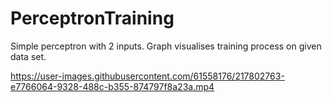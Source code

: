 # PerceptronTraining
Simple perceptron with 2 inputs. Graph visualises training process on given data set.

https://user-images.githubusercontent.com/61558176/217802763-e7766064-9328-488c-b355-874797f8a23a.mp4
